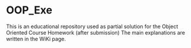 # OOP_Exe
This is an educational repository used as partial solution for the Object Oriented Course Homework (after submission) 
The main explanations are written in the WiKi page.
